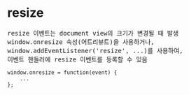<h1>resize</h1>
<pre>resize 이벤트는 document view의 크기가 변경될 때 발생
window.onresize 속성(어트리뷰트)을 사용하거나,
window.addEventListener('resize', ...)를 사용하여, 
이벤트 핸들러에 resize 이벤트를 등록할 수 있음</pre>

~~~
window.onresize = function(event) {
    ...
};
~~~
